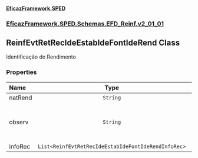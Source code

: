 #### [EficazFramework.SPED](EficazFrameworkSPED.md 'EficazFramework SPED')
### [EficazFramework.SPED.Schemas.EFD_Reinf.v2_01_01](EficazFramework.SPED.Schemas.EFD_Reinf.v2_01_01.md 'EficazFramework.SPED.Schemas.EFD_Reinf.v2_01_01')

## ReinfEvtRetRecIdeEstabIdeFontIdeRend Class

Identificação do Rendimento
### Properties

| Name | Type | |
| :--- | :---: | :--- |
| natRend | `String` |  |
| observ | `String` | Informações relativas ao recebimento do rendimento. |
| infoRec | `List<ReinfEvtRetRecIdeEstabIdeFontIdeRendInfoRec>` |  |
